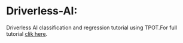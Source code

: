 # Driverless-AI:
Driverless AI classification and regression tutorial using TPOT.For full tutorial <a href="">clik here</a>.

